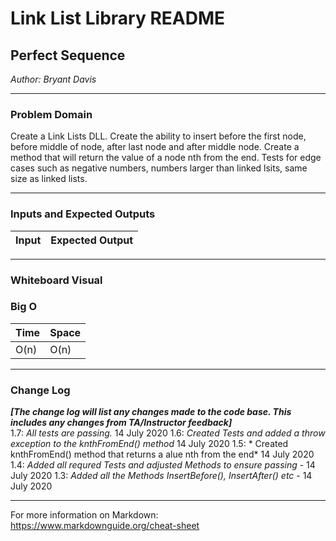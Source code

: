 # Link List Library README

## Perfect Sequence
*Author: Bryant Davis*


---

### Problem Domain

Create a Link Lists DLL.
Create the ability to insert before the first node, before middle of node, after last node and after middle node.
Create a method that will return the value of a node nth from the end.
Tests for edge cases such as negative numbers, numbers larger than linked lsits, same size as linked lists.

---

### Inputs and Expected Outputs

| Input | Expected Output |
| :----------- | :----------- |


---
### Whiteboard Visual


### Big O


| Time | Space |
| :----------- | :----------- |
| O(n) | O(n) |

---

### Change Log
***[The change log will list any changes made to the code base. This includes any changes from TA/Instructor feedback]***  
1.7: *All tests are passing.* 14 July 2020
1.6: *Created Tests and added a throw exception to the knthFromEnd() method* 14 July 2020
1.5: * Created knthFromEnd() method that returns a alue nth from the end* 14 July 2020
1.4: *Added all requred Tests and adjusted Methods to ensure passing* - 14 July 2020
1.3: *Added all the Methods InsertBefore(), InsertAfter() etc* - 14 July 2020

---

For more information on Markdown: https://www.markdownguide.org/cheat-sheet

